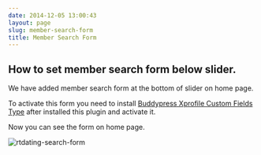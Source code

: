 ```yaml
---
date: 2014-12-05 13:00:43
layout: page
slug: member-search-form
title: Member Search Form
---
```


## How to set member search form below slider.

We have added member search form at the bottom of slider on home page.

To activate this form you need to install [Buddypress Xprofile Custom Fields Type](https://wordpress.org/plugins/buddypress-xprofile-custom-fields-type/) after installed this plugin and activate it.

Now you can see the form on home page.

![rtdating-search-form](https://cloud.githubusercontent.com/assets/1140315/5314390/ed450d2a-7c97-11e4-9582-86acc88cf02e.jpg)

